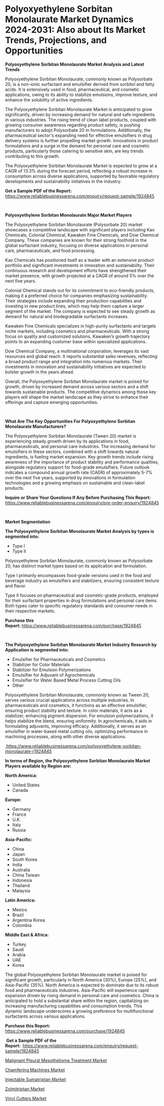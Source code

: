 <p><h1>Polyoxyethylene Sorbitan Monolaurate Market Dynamics 2024-2031: Also about Its Market Trends, Projections, and Opportunities</h1></p><p><strong>Polyoxyethylene Sorbitan Monolaurate Market Analysis and Latest Trends</strong></p>
<p><p>Polyoxyethylene Sorbitan Monolaurate, commonly known as Polysorbate 20, is a non-ionic surfactant and emulsifier derived from sorbitol and fatty acids. It is extensively used in food, pharmaceutical, and cosmetic applications, owing to its ability to stabilize emulsions, improve texture, and enhance the solubility of active ingredients.</p><p>The Polyoxyethylene Sorbitan Monolaurate Market is anticipated to grow significantly, driven by increasing demand for natural and safe ingredients in various industries. The rising trend of clean label products, coupled with growing consumer awareness regarding product safety, is pushing manufacturers to adopt Polysorbate 20 in formulations. Additionally, the pharmaceutical sector's expanding need for effective emulsifiers in drug delivery systems is further propelling market growth. Innovations in product formulations and a surge in the demand for personal care and cosmetic products, particularly those catering to sensitive skin, are key trends contributing to this growth.</p><p>The Polyoxyethylene Sorbitan Monolaurate Market is expected to grow at a CAGR of 13.3% during the forecast period, reflecting a robust increase in consumption across diverse applications, supported by favorable regulatory developments and sustainability initiatives in the industry.</p></p>
<p><strong>Get a Sample PDF of the Report:&nbsp;</strong> <a href="https://www.reliablebusinessarena.com/enquiry/request-sample/1924845?utm_campaign=1739&utm_medium=2&utm_source=Github&utm_content=ia&utm_term=24102024&utm_id=polyoxyethylene-sorbitan-monolaurate">https://www.reliablebusinessarena.com/enquiry/request-sample/1924845</a></p>
<p>&nbsp;</p>
<p><strong>Polyoxyethylene Sorbitan Monolaurate Major Market Players</strong></p>
<p><p>The Polyoxyethylene Sorbitan Monolaurate (Polysorbate 20) market showcases a competitive landscape with significant players including Kao Chemicals, Colonial Chemical, Kawaken Fine Chemicals, and Dow Chemical Company. These companies are known for their strong foothold in the global surfactant industry, focusing on diverse applications in personal care, pharmaceuticals, and food processing.</p><p>Kao Chemicals has positioned itself as a leader with an extensive product portfolio and significant investments in innovation and sustainability. Their continuous research and development efforts have strengthened their market presence, with growth projected at a CAGR of around 5% over the next five years.</p><p>Colonial Chemical stands out for its commitment to eco-friendly products, making it a preferred choice for companies emphasizing sustainability. Their strategies include expanding their production capabilities and investing in new product lines, which may help them capture a larger segment of the market. The company is expected to see steady growth as demand for natural and biodegradable surfactants increases.</p><p>Kawaken Fine Chemicals specializes in high-purity surfactants and targets niche markets, including cosmetics and pharmaceuticals. With a strong focus on quality and customized solutions, Kawaken’s growth trajectory points to an expanding customer base within specialized applications.</p><p>Dow Chemical Company, a multinational corporation, leverages its vast resources and global reach. It reports substantial sales revenues, reflecting a broad product range and integration into numerous markets. Their investments in innovation and sustainability initiatives are expected to bolster growth in the years ahead.</p><p>Overall, the Polyoxyethylene Sorbitan Monolaurate market is poised for growth, driven by increased demand across various sectors and a shift towards sustainable products. The competitive dynamics among these key players will shape the market landscape as they strive to enhance their offerings and capture emerging opportunities.</p></p>
<p>&nbsp;</p>
<p><strong>What Are The Key Opportunities For Polyoxyethylene Sorbitan Monolaurate Manufacturers?</strong></p>
<p><p>The Polyoxyethylene Sorbitan Monolaurate (Tween 20) market is experiencing steady growth driven by its applications in food, pharmaceuticals, and personal care industries. The increasing demand for emulsifiers in these sectors, combined with a shift towards natural ingredients, is fueling market expansion. Key growth trends include rising awareness of the importance of product stability and performance qualities, alongside regulatory support for food-grade emulsifiers. Future outlook indicates a compound annual growth rate (CAGR) of approximately 5-7% over the next five years, supported by innovations in formulation technologies and a growing emphasis on sustainable and clean-label products.</p></p>
<p><strong>Inquire or Share Your Questions If Any Before Purchasing This Report:</strong> <a href="https://www.reliablebusinessarena.com/enquiry/pre-order-enquiry/1924845?utm_campaign=1739&utm_medium=2&utm_source=Github&utm_content=ia&utm_term=24102024&utm_id=polyoxyethylene-sorbitan-monolaurate">https://www.reliablebusinessarena.com/enquiry/pre-order-enquiry/1924845</a></p>
<p>&nbsp;</p>
<p><strong>Market Segmentation</strong></p>
<p><strong>The Polyoxyethylene Sorbitan Monolaurate Market Analysis by types is segmented into:</strong></p>
<p><ul><li>Type I</li><li>Type II</li></ul></p>
<p><p>Polyoxyethylene Sorbitan Monolaurate, commonly known as Polysorbate 20, has distinct market types based on its application and formulation. </p><p>Type I primarily encompasses food-grade versions used in the food and beverage industry as emulsifiers and stabilizers, ensuring consistent texture and flavor. </p><p>Type II focuses on pharmaceutical and cosmetic-grade products, employed for their surfactant properties in drug formulations and personal care items. Both types cater to specific regulatory standards and consumer needs in their respective markets.</p></p>
<p><strong>Purchase this Report:&nbsp;</strong><a href="https://www.reliablebusinessarena.com/purchase/1924845?utm_campaign=1739&utm_medium=2&utm_source=Github&utm_content=ia&utm_term=24102024&utm_id=polyoxyethylene-sorbitan-monolaurate">https://www.reliablebusinessarena.com/purchase/1924845</a></p>
<p>&nbsp;</p>
<p><strong>The Polyoxyethylene Sorbitan Monolaurate Market Industry Research by Application is segmented into:</strong></p>
<p><ul><li>Emulsifier for Pharmaceuticals and Cosmetics</li><li>Stabilizer for Color Materials</li><li>Stabilizer for Emulsion Polymerizations</li><li>Emulsifier for Adjuvant of Agrochemicals</li><li>Emulsifier for Water Based Metal Process Cutting Oils</li><li>Other</li></ul></p>
<p><p>Polyoxyethylene Sorbitan Monolaurate, commonly known as Tween 20, serves various crucial applications across multiple industries. In pharmaceuticals and cosmetics, it functions as an effective emulsifier, ensuring product stability and texture. In color materials, it acts as a stabilizer, enhancing pigment dispersion. For emulsion polymerizations, it helps stabilize the blend, ensuring uniformity. In agrochemicals, it aids in formulating adjuvants, improving efficacy. Additionally, it serves as an emulsifier in water-based metal cutting oils, optimizing performance in machining processes, along with other diverse applications.</p></p>
<p><a href="https://www.reliablebusinessarena.com/polyoxyethylene-sorbitan-monolaurate-r1924845?utm_campaign=1739&utm_medium=2&utm_source=Github&utm_content=ia&utm_term=24102024&utm_id=polyoxyethylene-sorbitan-monolaurate">&nbsp;https://www.reliablebusinessarena.com/polyoxyethylene-sorbitan-monolaurate-r1924845</a></p>
<p><strong>In terms of Region, the Polyoxyethylene Sorbitan Monolaurate Market Players available by Region are:</strong></p>
<p>
    <p> <strong> North America: </strong>
        <ul>
            <li>United States</li>
            <li>Canada</li>
        </ul>
        </p> 
    <p> <strong> Europe: </strong>
        <ul>
            <li>Germany</li>
            <li>France</li>
            <li>U.K.</li>
            <li>Italy</li>
            <li>Russia</li>
        </ul>
        </p> 
    <p> <strong> Asia-Pacific: </strong>
        <ul>
            <li>China</li>
            <li>Japan</li>
            <li>South Korea</li>
            <li>India</li>
            <li>Australia</li>
            <li>China Taiwan</li>
            <li>Indonesia</li>
            <li>Thailand</li>
            <li>Malaysia</li>
        </ul>
        </p> 
    <p> <strong> Latin America: </strong>
        <ul>
            <li>Mexico</li>
            <li>Brazil</li>
            <li>Argentina Korea</li>
            <li>Colombia</li>
        </ul>
        </p> 
    <p> <strong> Middle East & Africa: </strong>
        <ul>
            <li>Turkey</li>
            <li>Saudi</li>
            <li>Arabia</li>
            <li>UAE</li>
            <li>Korea</li>
        </ul>
    </p>
    </p>
<p><p>The global Polyoxyethylene Sorbitan Monolaurate market is poised for significant growth, particularly in North America (30%), Europe (25%), and Asia-Pacific (35%). North America is expected to dominate due to its robust food and pharmaceuticals industries. Asia-Pacific will experience rapid expansion driven by rising demand in personal care and cosmetics. China is anticipated to hold a substantial share within the region, capitalizing on increasing manufacturing capabilities and consumption trends. This dynamic landscape underscores a growing preference for multifunctional surfactants across various applications.</p></p>
<p><strong>Purchase this Report: </strong><a href="https://www.reliablebusinessarena.com/purchase/1924845?utm_campaign=1739&utm_medium=2&utm_source=Github&utm_content=ia&utm_term=24102024&utm_id=polyoxyethylene-sorbitan-monolaurate">https://www.reliablebusinessarena.com/purchase/1924845</a></p>
<p>&nbsp;<strong>Get a Sample PDF of the Report:&nbsp;&nbsp;</strong><a href="https://www.reliablebusinessarena.com/enquiry/request-sample/1924845?utm_campaign=1739&utm_medium=2&utm_source=Github&utm_content=ia&utm_term=24102024&utm_id=polyoxyethylene-sorbitan-monolaurate">https://www.reliablebusinessarena.com/enquiry/request-sample/1924845</a></p>
<p><strong></strong></p>
<p><p><a href="https://www.linkedin.com/pulse/malignant-pleural-mesothelioma-treatment-industry-insights-report-syfbe?utm_campaign=1739&utm_medium=2&utm_source=Github&utm_content=ia&utm_term=24102024&utm_id=polyoxyethylene-sorbitan-monolaurate">Malignant Pleural Mesothelioma Treatment Market</a></p><p><a href="https://issuu.com/reportprime-2/docs/chamfering-machines-market-size-203_41f02b736d1065?utm_campaign=1739&utm_medium=2&utm_source=Github&utm_content=ia&utm_term=24102024&utm_id=polyoxyethylene-sorbitan-monolaurate">Chamfering Machines Market</a></p><p><a href="https://www.linkedin.com/pulse/injectable-sumatriptan-market-size-growth-trends-statistics-vpmpe?utm_campaign=1739&utm_medium=2&utm_source=Github&utm_content=ia&utm_term=24102024&utm_id=polyoxyethylene-sorbitan-monolaurate">Injectable Sumatriptan Market</a></p><p><a href="https://www.linkedin.com/pulse/zolmitriptan-revenue-growth-report-2024-2031-proposis-onfge?utm_campaign=1739&utm_medium=2&utm_source=Github&utm_content=ia&utm_term=24102024&utm_id=polyoxyethylene-sorbitan-monolaurate">Zolmitriptan Market</a></p><p><a href="https://issuu.com/reportprime-2/docs/vinyl-cutters-market-size-2030.pptx_116c50799be72e?utm_campaign=1739&utm_medium=2&utm_source=Github&utm_content=ia&utm_term=24102024&utm_id=polyoxyethylene-sorbitan-monolaurate">Vinyl Cutters Market</a></p></p>